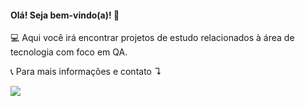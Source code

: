 #### Olá! Seja bem-vindo(a)! 👋

💻 Aqui você irá encontrar projetos de estudo relacionados à área de tecnologia com foco em QA.

📞 Para mais informações e contato ↴

<div> 
  <a href="https://www.linkedin.com/in/mendes-leonardo/" target="_blank"><img src="https://img.shields.io/badge/-LinkedIn-%230077B5?style=for-the-badge&logo=linkedin&logoColor=white" target="_blank"></a> 
</div>
